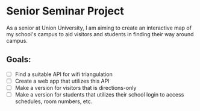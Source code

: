 # Senior Seminar Project
As a senior at Union University, I am aiming to create an interactive map of my school's campus to aid visitors and students in finding their way around campus.

## Goals:
- [ ] Find a suitable API for wifi triangulation
- [ ] Create a web app that utilizes this API
- [ ] Make a version for visitors that is directions-only
- [ ] Make a version for students that utilizes their school login to access schedules, room numbers, etc.